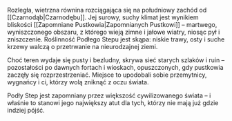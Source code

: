 Rozległa, wietrzna równina rozciągająca się na południowy zachód od [[Czarnodąb|Czarnodębu]]. Jej surowy, suchy klimat jest wynikiem bliskości [[Zapomniane Pustkowia|Zapomnianych Pustkowi]] – martwego, wyniszczonego obszaru, z którego wieją zimne i jałowe wiatry, niosąc pył i zniszczenie. Roślinność Podłego Stepu jest skąpa: niskie trawy, osty i suche krzewy walczą o przetrwanie na nieurodzajnej ziemi.

Choć teren wydaje się pusty i bezludny, skrywa sieć starych szlaków i ruin – pozostałości po dawnych fortach i wioskach, opuszczonych, gdy pustkowia zaczęły się rozprzestrzeniać. Miejsce to upodobali sobie przemytnicy, wygnańcy i ci, którzy wolą zniknąć z oczu świata.

Podły Step jest zapomniany przez większość cywilizowanego świata – i właśnie to stanowi jego największy atut dla tych, którzy nie mają już gdzie indziej pójść.